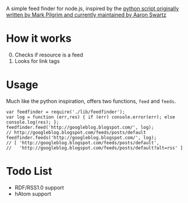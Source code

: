 A simple feed finder for node.js, inspired by the [python script originally written by Mark Pilgrim and currently maintained by Aaron Swartz](http://www.aaronsw.com/2002/feedfinder/)

# How it works

0. Checks if resource is a feed
0. Looks for link tags

# Usage

Much like the python inspiration, offers two functions, `feed` and `feeds`.

    var feedfinder = require('./lib/feedfinder');
    var log = function (err,res) { if (err) console.error(err); else console.log(res); };
    feedfinder.feed('http://googleblog.blogspot.com/', log);
    // http://googleblog.blogspot.com/feeds/posts/default
    feedfinder.feeds('http://googleblog.blogspot.com/', log);
    // [ 'http://googleblog.blogspot.com/feeds/posts/default',
    //   'http://googleblog.blogspot.com/feeds/posts/default?alt=rss' ]

# Todo List

 * RDF/RSS1.0 support
 * hAtom support